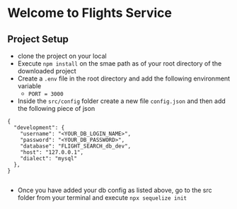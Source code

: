 # Welcome to Flights Service 

## Project Setup 
- clone the project on your local 
- Execute  `npm install` on the smae path as of your root directory of the downloaded project
- Create a `.env` file in the root directory and add the following environment variable 
    - `PORT = 3000 `
- Inside the `src/config` folder create a new file `config.json` and then add the following piece of json


```
{
  "development": {
    "username": "<YOUR_DB_LOGIN_NAME>",
    "password": "<YOUR_DB_PASSWORD>",
    "database": "FLIGHT_SEARCH_db_dev",
    "host": "127.0.0.1",
    "dialect": "mysql"
  },
}


```
- Once you have added your db config as listed above, go to the src folder from your terminal and execute  `npx sequelize init`